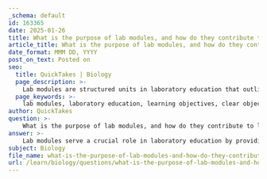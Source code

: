 ```yaml
---
_schema: default
id: 163365
date: 2025-01-26
title: What is the purpose of lab modules, and how do they contribute to learning objectives?
article_title: What is the purpose of lab modules, and how do they contribute to learning objectives?
date_format: MMM DD, YYYY
post_on_text: Posted on
seo:
  title: QuickTakes | Biology
  page_description: >-
    Lab modules are structured units in laboratory education that outline learning goals, provide detailed experiment instructions, facilitate data collection, and encourage critical thinking, thus enhancing students' understanding and skills.
  page_keywords: >-
    lab modules, laboratory education, learning objectives, clear objectives, step-by-step procedures, data collection, post-lab questions, hands-on experience, critical skills, informal learning environment
author: QuickTakes
question: >-
    What is the purpose of lab modules, and how do they contribute to learning objectives?
answer: >-
    Lab modules serve a crucial role in laboratory education by providing structured units of instruction that guide students through specific experiments or topics. Their primary purposes and contributions to learning objectives include:\n\n1. **Clear Objectives**: Each lab module outlines specific learning goals, helping students understand what they are expected to learn and achieve during the lab experience. This clarity aids in focusing their efforts and enhances learning outcomes.\n\n2. **Step-by-Step Procedures**: Lab modules provide detailed instructions for conducting experiments, which helps students follow a systematic approach. This structure is essential for ensuring that experiments are performed correctly and safely, thereby reinforcing the scientific method.\n\n3. **Data Collection Guidelines**: Modules include instructions on how to record observations and results, which is vital for developing students' skills in data collection and analysis. This practice is fundamental in scientific inquiry and helps students learn how to interpret and present their findings.\n\n4. **Post-Lab Questions**: By incorporating reflective questions, lab modules encourage students to analyze their results and think critically about the experiment. This reflection fosters deeper understanding and helps students connect theoretical concepts with practical applications.\n\n5. **Hands-On Experience**: Lab modules facilitate hands-on learning, allowing students to apply theoretical knowledge in practical contexts. This experiential learning enhances their understanding of course concepts and builds self-confidence as they successfully complete laboratory tasks.\n\n6. **Development of Critical Skills**: Through practical training in hypothesis testing, data collection, and analysis, lab modules promote the development of critical thinking and independent reasoning. They also encourage interpersonal skills such as teamwork and collaboration, which are essential in both academic and workplace settings.\n\n7. **Informal Learning Environment**: The structure of lab modules creates a relatively informal and collegial atmosphere, making it easier for students, especially those who are quieter or shy, to engage in learning activities and contribute to discussions.\n\nIn summary, lab modules are integral to the learning process in laboratory courses. They not only organize the educational experience but also enhance students' understanding of scientific principles, foster essential skills, and promote a collaborative learning environment.
subject: Biology
file_name: what-is-the-purpose-of-lab-modules-and-how-do-they-contribute-to-learning-objectives.md
url: /learn/biology/questions/what-is-the-purpose-of-lab-modules-and-how-do-they-contribute-to-learning-objectives
---
```


&nbsp;